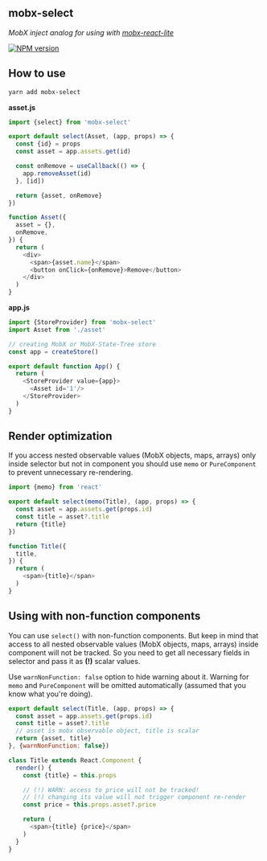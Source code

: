 ## mobx-select

_MobX inject analog for using with [mobx-react-lite](https://github.com/mobxjs/mobx-react-lite)_

[![NPM version](https://img.shields.io/npm/v/mobx-select.svg)](https://www.npmjs.com/package/mobx-select)

## How to use

```bash
yarn add mobx-select
```

**asset.js**
```js
import {select} from 'mobx-select'

export default select(Asset, (app, props) => {
  const {id} = props
  const asset = app.assets.get(id)

  const onRemove = useCallback(() => {
    app.removeAsset(id)
  }, [id])

  return {asset, onRemove}
})

function Asset({
  asset = {},
  onRemove,
}) {
  return (
    <div>
      <span>{asset.name}</span>
      <button onClick={onRemove}>Remove</button>
    </div>
  )
}
```

**app.js**
```js
import {StoreProvider} from 'mobx-select'
import Asset from './asset'

// creating MobX or MobX-State-Tree store
const app = createStore()

export default function App() {
  return (
    <StoreProvider value={app}>
      <Asset id='1'/>
    </StoreProvider>
  )
}
```

## Render optimization

If you access nested observable values (MobX objects, maps, arrays) only inside
selector but not in component you should use `memo` or `PureComponent`
to prevent unnecessary re-rendering.

```js
import {memo} from 'react'

export default select(memo(Title), (app, props) => {
  const asset = app.assets.get(props.id)
  const title = asset?.title
  return {title}
})

function Title({
  title,
}) {
  return (
    <span>{title}</span>
  )
}
```

## Using with non-function components

You can use `select()` with non-function components. But keep in mind that
access to all nested observable values (MobX objects, maps, arrays) inside
component will not be tracked. So you need to get all necessary fields in
selector and pass it as **(!)** scalar values.

Use `warnNonFunction: false` option to hide warning about it. Warning for `memo`
and `PureComponent` will be omitted automatically (assumed that you know what
you're doing). 

```js
export default select(Title, (app, props) => {
  const asset = app.assets.get(props.id)
  const title = asset?.title 
  // asset is mobx observable object, title is scalar
  return {asset, title}
}, {warnNonFunction: false})

class Title extends React.Component {
  render() {
    const {title} = this.props

    // (!) WARN: access to price will not be tracked!
    // (!) changing its value will not trigger component re-render 
    const price = this.props.asset?.price

    return (
      <span>{title} {price}</span>
    )
  }
}
```
